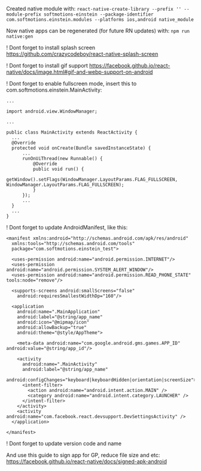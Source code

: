 Created native module with:
`react-native-create-library --prefix '' --module-prefix softmotions-einstein --package-identifier com.softmotions.einstein.modules --platforms ios,android native_module`

Now native apps can be regenerated (for future RN updates) with:
`npm run native:gen`

! Dont forget to install splash screen
https://github.com/crazycodeboy/react-native-splash-screen

! Dont forget to install gif support
https://facebook.github.io/react-native/docs/image.html#gif-and-webp-support-on-android

! Dont forget to enable fullscreen mode, insert this to com.softmotions.einstein.MainActivity:
```
...

import android.view.WindowManager;

...

public class MainActivity extends ReactActivity {
  ...
  @Override
  protected void onCreate(Bundle savedInstanceState) {
      ...
      runOnUiThread(new Runnable() {
          @Override
          public void run() {
              getWindow().setFlags(WindowManager.LayoutParams.FLAG_FULLSCREEN, WindowManager.LayoutParams.FLAG_FULLSCREEN);
          }
      });
      ...
  }
  ...
}
```

! Dont forget to update AndroidManifest, like this:
```
<manifest xmlns:android="http://schemas.android.com/apk/res/android"
  xmlns:tools="http://schemas.android.com/tools"
  package="com.softmotions.einstein_test">

  <uses-permission android:name="android.permission.INTERNET"/>
  <uses-permission android:name="android.permission.SYSTEM_ALERT_WINDOW"/>
  <uses-permission android:name="android.permission.READ_PHONE_STATE" tools:node="remove"/>

  <supports-screens android:smallScreens="false"
    android:requiresSmallestWidthDp="160"/>

  <application
    android:name=".MainApplication"
    android:label="@string/app_name"
    android:icon="@mipmap/icon"
    android:allowBackup="true"
    android:theme="@style/AppTheme">

    <meta-data android:name="com.google.android.gms.games.APP_ID" android:value="@string/app_id"/>

    <activity
      android:name=".MainActivity"
      android:label="@string/app_name"
      android:configChanges="keyboard|keyboardHidden|orientation|screenSize">
      <intent-filter>
        <action android:name="android.intent.action.MAIN" />
        <category android:name="android.intent.category.LAUNCHER" />
      </intent-filter>
    </activity>
    <activity android:name="com.facebook.react.devsupport.DevSettingsActivity" />
  </application>

</manifest>
```

! Dont forget to update version code and name

And use this guide to sign app for GP, reduce file size and etc:
https://facebook.github.io/react-native/docs/signed-apk-android